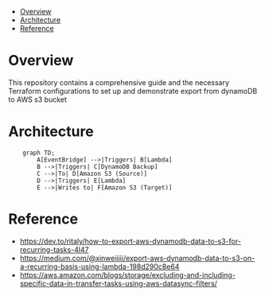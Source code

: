 - [Overview](#overview)
- [Architecture](#architecture)
- [Reference](#reference)

# Overview
This repository contains a comprehensive guide and the necessary Terraform configurations to set up and demonstrate export from dynamoDB to AWS s3 bucket

# Architecture

```mermaid
    graph TD;
        A[EventBridge] -->|Triggers| B[Lambda]
        B -->|Triggers| C[DynamoDB Backup]
        C -->|To| D[Amazon S3 (Source)]
        D -->|Triggers| E[Lambda]
        E -->|Writes to| F[Amazon S3 (Target)]
```

# Reference
- https://dev.to/ritaly/how-to-export-aws-dynamodb-data-to-s3-for-recurring-tasks-4l47
- https://medium.com/@xinweiiiii/export-aws-dynamodb-data-to-s3-on-a-recurring-basis-using-lambda-198d290c8e64
- https://aws.amazon.com/blogs/storage/excluding-and-including-specific-data-in-transfer-tasks-using-aws-datasync-filters/